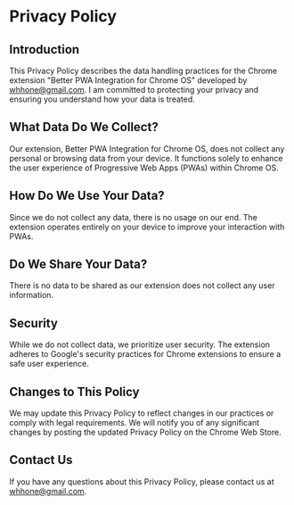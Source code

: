 # Privacy Policy

## Introduction

This Privacy Policy describes the data handling practices for the Chrome extension "Better PWA Integration for Chrome OS" developed by whhone@gmail.com. I am committed to protecting your privacy and ensuring you understand how your data is treated.

## What Data Do We Collect?

Our extension, Better PWA Integration for Chrome OS, does not collect any personal or browsing data from your device. It functions solely to enhance the user experience of Progressive Web Apps (PWAs) within Chrome OS.

## How Do We Use Your Data?

Since we do not collect any data, there is no usage on our end. The extension operates entirely on your device to improve your interaction with PWAs.

## Do We Share Your Data?

There is no data to be shared as our extension does not collect any user information.

## Security

While we do not collect data, we prioritize user security. The extension adheres to Google's security practices for Chrome extensions to ensure a safe user experience.

## Changes to This Policy

We may update this Privacy Policy to reflect changes in our practices or comply with legal requirements. We will notify you of any significant changes by posting the updated Privacy Policy on the Chrome Web Store.

## Contact Us

If you have any questions about this Privacy Policy, please contact us at whhone@gmail.com.
